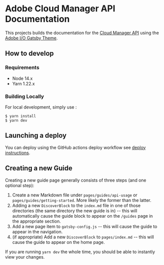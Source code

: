 # Adobe Cloud Manager API Documentation

This projects builds the documentation for the [Cloud Manager API](https://developer.adobe.com/experience-cloud/cloud-manager/) using
the [Adobe I/O Gatsby Theme](https://github.com/adobe/aio-theme).

## How to develop

### Requirements

* Node 14.x
* Yarn 1.22.x

### Building Locally

For local development, simply use :
```
$ yarn install
$ yarn dev
```

## Launching a deploy

You can deploy using the GitHub actions deploy workflow see [deploy instructions](https://github.com/adobe/aio-theme#deploy-to-azure-storage-static-websites).

## Creating a new Guide

Creating a new guide page generally consists of three steps (and one optional step):

1. Create a new Markdown file under `pages/guides/api-usage` or `pages/guides/getting-started`. More likely the former than the latter.
2. Adding a new `DiscoverBlock` to the `index.md` file in one of those directories (the same directory the new guide is in) -- this will automatically cause the guide block to appear on the `/guides` page in the appropriate section.
3. Add a new page item to `gatsby-config.js` -- this will cause the guide to appear in the navigation.
4. (if appropriate) Add a new `DiscoverBlock` to `pages/index.md` -- this will cause the guide to appear on the home page.

If you are running `yarn dev` the whole time, you should be able to instantly view your changes.

